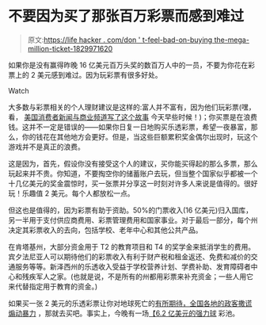 # 不要因为买了那张百万彩票而感到难过

> 原文:[https://life hacker . com/don ' t-feel-bad-on-buying the-mega-million-ticket-1829971620](https://lifehacker.com/dont-feel-bad-about-buying-that-mega-millions-ticket-1829971620)

如果你是没有赢得昨晚 16 亿美元百万头奖的数百万人中的一员，不要为你花在彩票上的 2 美元感到难过。因为玩彩票有很多好处。

Watch

大多数与彩票相关的个人理财建议是这样的:富人并不富有，因为他们玩彩票(嘿，看， [美国消费者新闻与商业频道写了这个故事](https://www.cnbc.com/2018/10/24/tom-corley-dont-play-mega-millions-if-you-want-to-get-rich.html?__source=twitter%7Cmain) 今天早些时候！)；你买票是在浪费钱。这并不一定是错误的——如果你日复一日地购买乐透彩票，希望一夜暴富，那么，你的钱花在其他地方会更好。但是，当这些巨额累积奖金偶尔出现时，玩这个游戏并不是真正的浪费。

这是因为，首先，假设你没有接受这个人的建议，买你能买得起的那么多票，那么玩起来并不贵。你知道，不要掏空你的储蓄账户去玩，但当整个国家似乎都被一个十几亿美元的奖金震惊时，买一张票并分享这一时刻对许多人来说是值得的。很好玩！乐趣值 2 美元。每个人都放松一点。

但这也是值得的，因为彩票有助于资助。50%的门票收入(16 亿美元)归入国库，另一半用于支付供应商费用、彩票管理费用和国家事业。对于最后一部分，每个州决定其彩票收入的去向，包括学校、老年中心和其他公共产品。

在肯塔基州，大部分资金用于 T2 的教育项目和 T4 的奖学金来抵消学生的费用。宾夕法尼亚人可以期待他们的彩票收入有利于财产税和租金返还、免费和减价的交通服务等等。新泽西州的乐透收入受益于学校营养计划、学费补助、发育障碍者中心和残疾军人之家。(也就是说，不是所有的州都用彩票来补充资金；一些人用它来代替指定用于教育的资金。)

如果买一张 2 美元的乐透彩票让你对地球死亡的[有所期待，全国各地的政客撒谎](https://twocents.lifehacker.com/how-to-fact-check-candidates-claims-on-pre-existing-con-1829861830)[煽动暴力](https://splinternews.com/explosive-devices-found-in-mail-sent-to-hillary-clinton-1829962854) ，那就去买吧。事实上，今晚有一场[【6.2 亿美元的强力球](https://www.oregonlive.com/today/index.ssf/2018/10/not_a_mega_millions_winner_the_1.html) 彩池。
